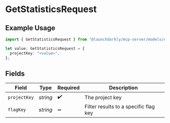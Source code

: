 # GetStatisticsRequest

## Example Usage

```typescript
import { GetStatisticsRequest } from "@launchdarkly/mcp-server/models/operations";

let value: GetStatisticsRequest = {
  projectKey: "<value>",
};
```

## Fields

| Field                                 | Type                                  | Required                              | Description                           |
| ------------------------------------- | ------------------------------------- | ------------------------------------- | ------------------------------------- |
| `projectKey`                          | *string*                              | :heavy_check_mark:                    | The project key                       |
| `flagKey`                             | *string*                              | :heavy_minus_sign:                    | Filter results to a specific flag key |